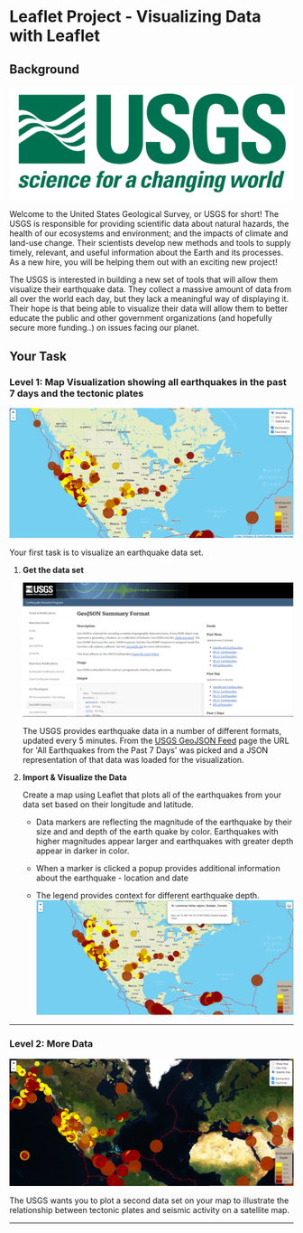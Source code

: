 # Leaflet Project - Visualizing Data with Leaflet

## Background

![1-Logo](Images/1-Logo.png)

Welcome to the United States Geological Survey, or USGS for short! The USGS is responsible for providing scientific data about natural hazards, the health of our ecosystems and environment; and the impacts of climate and land-use change. Their scientists develop new methods and tools to supply timely, relevant, and useful information about the Earth and its processes. As a new hire, you will be helping them out with an exciting new project!

The USGS is interested in building a new set of tools that will allow them visualize their earthquake data. They collect a massive amount of data from all over the world each day, but they lack a meaningful way of displaying it. Their hope is that being able to visualize their data will allow them to better educate the public and other government organizations (and hopefully secure more funding..) on issues facing our planet.

## Your Task

### Level 1: Map Visualization showing all earthquakes in the past 7 days and the tectonic plates 

![2-BasicMap](Images/main.png)

Your first task is to visualize an earthquake data set.

1. **Get the data set**

   ![3-Data](Images/3-Data.png)

   The USGS provides earthquake data in a number of different formats, updated every 5 minutes. From the [USGS GeoJSON Feed](http://earthquake.usgs.gov/earthquakes/feed/v1.0/geojson.php) page the URL for 'All Earthquakes from the Past 7 Days' was picked and a JSON representation of that data was loaded for the visualization.


2. **Import & Visualize the Data**

   Create a map using Leaflet that plots all of the earthquakes from your data set based on their longitude and latitude.

   * Data markers are reflecting the magnitude of the earthquake by their size and and depth of the earth quake by color. Earthquakes with higher magnitudes appear larger and earthquakes with greater depth appear in darker in color.

   * When a marker is clicked a popup provides additional information about the earthquake - location and date

   * The legend provides context for different earthquake depth.
  ![4-Popup](Images/map_popup.png)
- - -

### Level 2: More Data

![5-Advanced](Images/satellite_tectonic_quake.png)

The USGS wants you to plot a second data set on your map to illustrate the relationship between tectonic plates and seismic activity on a satellite map. 
 


- - -
